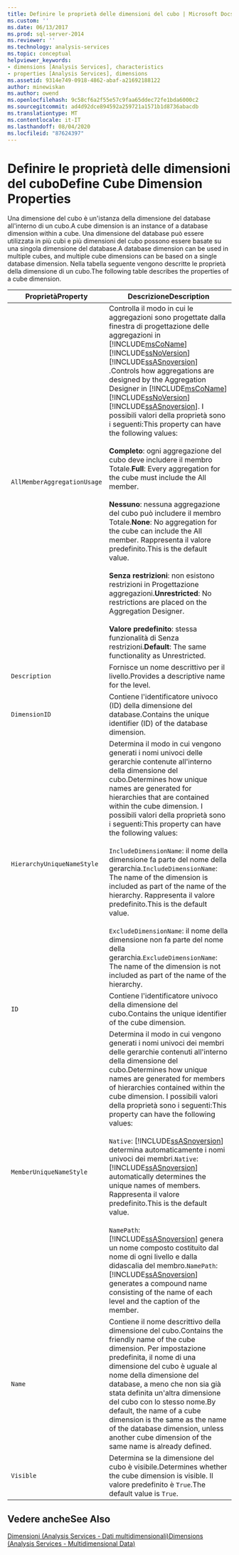```yaml
---
title: Definire le proprietà delle dimensioni del cubo | Microsoft Docs
ms.custom: ''
ms.date: 06/13/2017
ms.prod: sql-server-2014
ms.reviewer: ''
ms.technology: analysis-services
ms.topic: conceptual
helpviewer_keywords:
- dimensions [Analysis Services], characteristics
- properties [Analysis Services], dimensions
ms.assetid: 9314e749-0918-4862-abaf-a21692188122
author: minewiskan
ms.author: owend
ms.openlocfilehash: 9c58cf6a2f55e57c9faa65ddec72fe1bda6000c2
ms.sourcegitcommit: ad4d92dce894592a259721a1571b1d8736abacdb
ms.translationtype: MT
ms.contentlocale: it-IT
ms.lasthandoff: 08/04/2020
ms.locfileid: "87624397"
---
```

# <a name="define-cube-dimension-properties"></a><span data-ttu-id="b0b0e-102">Definire le proprietà delle dimensioni del cubo</span><span class="sxs-lookup"><span data-stu-id="b0b0e-102">Define Cube Dimension Properties</span></span>
  <span data-ttu-id="b0b0e-103">Una dimensione del cubo è un'istanza della dimensione del database all'interno di un cubo.</span><span class="sxs-lookup"><span data-stu-id="b0b0e-103">A cube dimension is an instance of a database dimension within a cube.</span></span> <span data-ttu-id="b0b0e-104">Una dimensione del database può essere utilizzata in più cubi e più dimensioni del cubo possono essere basate su una singola dimensione del database.</span><span class="sxs-lookup"><span data-stu-id="b0b0e-104">A database dimension can be used in multiple cubes, and multiple cube dimensions can be based on a single database dimension.</span></span> <span data-ttu-id="b0b0e-105">Nella tabella seguente vengono descritte le proprietà della dimensione di un cubo.</span><span class="sxs-lookup"><span data-stu-id="b0b0e-105">The following table describes the properties of a cube dimension.</span></span>  
  
|<span data-ttu-id="b0b0e-106">Proprietà</span><span class="sxs-lookup"><span data-stu-id="b0b0e-106">Property</span></span>|<span data-ttu-id="b0b0e-107">Descrizione</span><span class="sxs-lookup"><span data-stu-id="b0b0e-107">Description</span></span>|  
|--------------|-----------------|  
|`AllMemberAggregationUsage`|<span data-ttu-id="b0b0e-108">Controlla il modo in cui le aggregazioni sono progettate dalla finestra di progettazione delle aggregazioni in [!INCLUDE[msCoName](../../includes/msconame-md.md)] [!INCLUDE[ssNoVersion](../../includes/ssnoversion-md.md)] [!INCLUDE[ssASnoversion](../../includes/ssasnoversion-md.md)] .</span><span class="sxs-lookup"><span data-stu-id="b0b0e-108">Controls how aggregations are designed by the Aggregation Designer in [!INCLUDE[msCoName](../../includes/msconame-md.md)] [!INCLUDE[ssNoVersion](../../includes/ssnoversion-md.md)] [!INCLUDE[ssASnoversion](../../includes/ssasnoversion-md.md)].</span></span> <span data-ttu-id="b0b0e-109">I possibili valori della proprietà sono i seguenti:</span><span class="sxs-lookup"><span data-stu-id="b0b0e-109">This property can have the following values:</span></span><br /><br /> <span data-ttu-id="b0b0e-110">**Completo**: ogni aggregazione del cubo deve includere il membro Totale.</span><span class="sxs-lookup"><span data-stu-id="b0b0e-110">**Full**: Every aggregation for the cube must include the All member.</span></span><br /><br /> <span data-ttu-id="b0b0e-111">**Nessuno**: nessuna aggregazione del cubo può includere il membro Totale.</span><span class="sxs-lookup"><span data-stu-id="b0b0e-111">**None**: No aggregation for the cube can include the All member.</span></span> <span data-ttu-id="b0b0e-112">Rappresenta il valore predefinito.</span><span class="sxs-lookup"><span data-stu-id="b0b0e-112">This is the default value.</span></span><br /><br /> <span data-ttu-id="b0b0e-113">**Senza restrizioni**: non esistono restrizioni in Progettazione aggregazioni.</span><span class="sxs-lookup"><span data-stu-id="b0b0e-113">**Unrestricted**: No restrictions are placed on the Aggregation Designer.</span></span><br /><br /> <span data-ttu-id="b0b0e-114">**Valore predefinito**: stessa funzionalità di Senza restrizioni.</span><span class="sxs-lookup"><span data-stu-id="b0b0e-114">**Default**: The same functionality as Unrestricted.</span></span>|  
|`Description`|<span data-ttu-id="b0b0e-115">Fornisce un nome descrittivo per il livello.</span><span class="sxs-lookup"><span data-stu-id="b0b0e-115">Provides a descriptive name for the level.</span></span>|  
|`DimensionID`|<span data-ttu-id="b0b0e-116">Contiene l'identificatore univoco (ID) della dimensione del database.</span><span class="sxs-lookup"><span data-stu-id="b0b0e-116">Contains the unique identifier (ID) of the database dimension.</span></span>|  
|`HierarchyUniqueNameStyle`|<span data-ttu-id="b0b0e-117">Determina il modo in cui vengono generati i nomi univoci delle gerarchie contenute all'interno della dimensione del cubo.</span><span class="sxs-lookup"><span data-stu-id="b0b0e-117">Determines how unique names are generated for hierarchies that are contained within the cube dimension.</span></span> <span data-ttu-id="b0b0e-118">I possibili valori della proprietà sono i seguenti:</span><span class="sxs-lookup"><span data-stu-id="b0b0e-118">This property can have the following values:</span></span><br /><br /> <span data-ttu-id="b0b0e-119">`IncludeDimensionName`: il nome della dimensione fa parte del nome della gerarchia.</span><span class="sxs-lookup"><span data-stu-id="b0b0e-119">`IncludeDimensionName`: The name of the dimension is included as part of the name of the hierarchy.</span></span> <span data-ttu-id="b0b0e-120">Rappresenta il valore predefinito.</span><span class="sxs-lookup"><span data-stu-id="b0b0e-120">This is the default value.</span></span><br /><br /> <span data-ttu-id="b0b0e-121">`ExcludeDimensionName`: il nome della dimensione non fa parte del nome della gerarchia.</span><span class="sxs-lookup"><span data-stu-id="b0b0e-121">`ExcludeDimensionName`: The name of the dimension is not included as part of the name of the hierarchy.</span></span>|  
|`ID`|<span data-ttu-id="b0b0e-122">Contiene l'identificatore univoco della dimensione del cubo.</span><span class="sxs-lookup"><span data-stu-id="b0b0e-122">Contains the unique identifier of the cube dimension.</span></span>|  
|`MemberUniqueNameStyle`|<span data-ttu-id="b0b0e-123">Determina il modo in cui vengono generati i nomi univoci dei membri delle gerarchie contenuti all'interno della dimensione del cubo.</span><span class="sxs-lookup"><span data-stu-id="b0b0e-123">Determines how unique names are generated for members of hierarchies contained within the cube dimension.</span></span> <span data-ttu-id="b0b0e-124">I possibili valori della proprietà sono i seguenti:</span><span class="sxs-lookup"><span data-stu-id="b0b0e-124">This property can have the following values:</span></span><br /><br /> <span data-ttu-id="b0b0e-125">`Native`: [!INCLUDE[ssASnoversion](../../includes/ssasnoversion-md.md)] determina automaticamente i nomi univoci dei membri.</span><span class="sxs-lookup"><span data-stu-id="b0b0e-125">`Native`: [!INCLUDE[ssASnoversion](../../includes/ssasnoversion-md.md)] automatically determines the unique names of members.</span></span> <span data-ttu-id="b0b0e-126">Rappresenta il valore predefinito.</span><span class="sxs-lookup"><span data-stu-id="b0b0e-126">This is the default value.</span></span><br /><br /> <span data-ttu-id="b0b0e-127">`NamePath`: [!INCLUDE[ssASnoversion](../../includes/ssasnoversion-md.md)] genera un nome composto costituito dal nome di ogni livello e dalla didascalia del membro.</span><span class="sxs-lookup"><span data-stu-id="b0b0e-127">`NamePath`: [!INCLUDE[ssASnoversion](../../includes/ssasnoversion-md.md)] generates a compound name consisting of the name of each level and the caption of the member.</span></span>|  
|`Name`|<span data-ttu-id="b0b0e-128">Contiene il nome descrittivo della dimensione del cubo.</span><span class="sxs-lookup"><span data-stu-id="b0b0e-128">Contains the friendly name of the cube dimension.</span></span> <span data-ttu-id="b0b0e-129">Per impostazione predefinita, il nome di una dimensione del cubo è uguale al nome della dimensione del database, a meno che non sia già stata definita un'altra dimensione del cubo con lo stesso nome.</span><span class="sxs-lookup"><span data-stu-id="b0b0e-129">By default, the name of a cube dimension is the same as the name of the database dimension, unless another cube dimension of the same name is already defined.</span></span>|  
|`Visible`|<span data-ttu-id="b0b0e-130">Determina se la dimensione del cubo è visibile.</span><span class="sxs-lookup"><span data-stu-id="b0b0e-130">Determines whether the cube dimension is visible.</span></span> <span data-ttu-id="b0b0e-131">Il valore predefinito è `True`.</span><span class="sxs-lookup"><span data-stu-id="b0b0e-131">The default value is `True`.</span></span>|  
  
## <a name="see-also"></a><span data-ttu-id="b0b0e-132">Vedere anche</span><span class="sxs-lookup"><span data-stu-id="b0b0e-132">See Also</span></span>  
 [<span data-ttu-id="b0b0e-133">Dimensioni &#40;Analysis Services - Dati multidimensionali&#41;</span><span class="sxs-lookup"><span data-stu-id="b0b0e-133">Dimensions &#40;Analysis Services - Multidimensional Data&#41;</span></span>](../multidimensional-models-olap-logical-dimension-objects/dimensions-analysis-services-multidimensional-data.md)  
  
  
